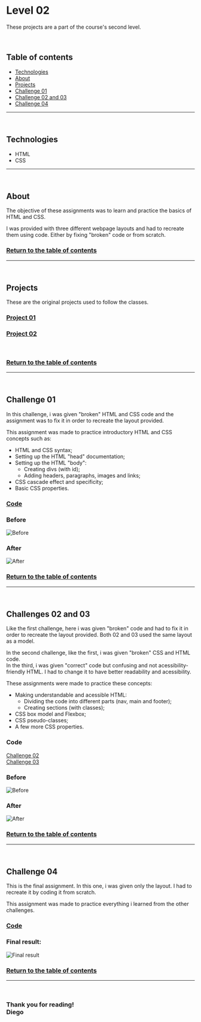 # **Level 02**
These projects are a part of the course's second level.

<br>

## Table of contents
- [Technologies](#technologies)
- [About](#about)
- [Projects](#projects)
- [Challenge 01](#challenge-01)
- [Challenge 02 and 03](#challenges-02-and-03)
- [Challenge 04](#challenge-04)

---
<br/>

## Technologies
- HTML
- CSS

---
<br/>

## About
The objective of these assignments was to learn and practice the basics of HTML and CSS.

I was provided with three different webpage layouts and had to recreate them using code. Either by fixing "broken" code or from scratch.

### [Return to the table of contents](#table-of-contents)

---
<br/>


## Projects
These are the original projects used to follow the classes.<br>
### [Project 01](./Project%2001/)
### [Project 02](./Project%2002/)
<br>

### [Return to the table of contents](#table-of-contents)

---
<br/>

## Challenge 01
In this challenge, i was given "broken" HTML and CSS code and the assignment was to fix it in order to recreate the layout provided.

This assignment was made to practice introductory HTML and CSS concepts such as:
- HTML and CSS syntax;
- Setting up the HTML "head" documentation;
- Setting up the HTML "body":
	- Creating divs (with id);
	- Adding headers, paragraphs, images and links;
- CSS cascade effect and specificity;
- Basic CSS properties.

### [Code](./Challenge%2001/)

### Before
![Before](./Challenge%2001/Layout/Challenge_01_before.png)

### After
![After](./Challenge%2001/Layout/Challenge_01.png)

### [Return to the table of contents](#table-of-contents)

---
<br/>

## Challenges 02 and 03
Like the first challenge, here i was given "broken" code and had to fix it in order to recreate the layout provided. Both 02 and 03 used the same layout as a model.

In the second challenge, like the first, i was given "broken" CSS and HTML code.<br> 
In the third, i was given "correct" code but confusing and not acessibility-friendly HTML. I had to change it to have better readability and acessibility.

These assignments were made to practice these concepts:
- Making understandable and acessible HTML:
	- Dividing the code into different parts (nav, main and footer);
	- Creating sections (with classes);
- CSS box model and Flexbox;
- CSS pseudo-classes;
- A few more CSS properties.

### Code
[Challenge 02](./Challenge%2002/)<br/>
[Challenge 03](./Challenge%2003/)

### Before
![Before](./Challenge%2002/Layout/Challenge_02_before.png)

### After
![After](./Challenge%2002/Layout/Challenge_02.png)

### [Return to the table of contents](#table-of-contents)

---
<br/>

## Challenge 04
This is the final assignment. In this one, i was given only the layout. I had to recreate it by coding it from scratch.

This assignment was made to practice everything i learned from the other challenges.

### [Code](./Challenge%2004/)

### Final result:
![Final result](./Challenge%2004/Layout/Challenge_04.png)

### [Return to the table of contents](#table-of-contents)

---
<br/>

### **Thank you for reading!**<br/>Diego
